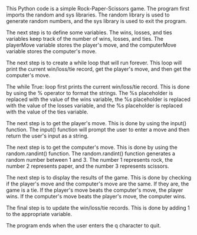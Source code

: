 
This Python code is a simple Rock-Paper-Scissors game. The program first imports the random and sys libraries. The random library is used to generate random numbers, and the sys library is used to exit the program.

The next step is to define some variables. The wins, losses, and ties variables keep track of the number of wins, losses, and ties. The playerMove variable stores the player's move, and the computerMove variable stores the computer's move.

The next step is to create a while loop that will run forever. This loop will print the current win/loss/tie record, get the player's move, and then get the computer's move.

The while True: loop first prints the current win/loss/tie record. This is done by using the % operator to format the strings. The %s placeholder is replaced with the value of the wins variable, the %s placeholder is replaced with the value of the losses variable, and the %s placeholder is replaced with the value of the ties variable.

The next step is to get the player's move. This is done by using the input() function. The input() function will prompt the user to enter a move and then return the user's input as a string.

The next step is to get the computer's move. This is done by using the random.randint() function. The random.randint() function generates a random number between 1 and 3. The number 1 represents rock, the number 2 represents paper, and the number 3 represents scissors.

The next step is to display the results of the game. This is done by checking if the player's move and the computer's move are the same. If they are, the game is a tie. If the player's move beats the computer's move, the player wins. If the computer's move beats the player's move, the computer wins.

The final step is to update the win/loss/tie records. This is done by adding 1 to the appropriate variable.

The program ends when the user enters the q character to quit.
